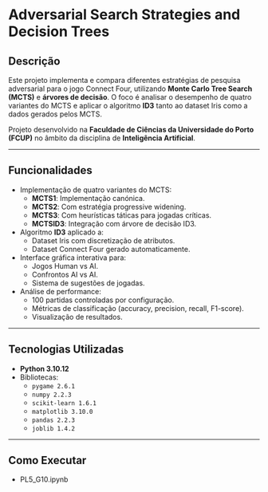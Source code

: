 # Adversarial Search Strategies and Decision Trees

## Descrição
Este projeto implementa e compara diferentes estratégias de pesquisa adversarial para o jogo Connect Four, utilizando **Monte Carlo Tree Search (MCTS)** e **árvores de decisão**. O foco é analisar o desempenho de quatro variantes do MCTS e aplicar o algoritmo **ID3** tanto ao dataset Iris como a dados gerados pelos MCTS.

Projeto desenvolvido na **Faculdade de Ciências da Universidade do Porto (FCUP)** no âmbito da disciplina de **Inteligência Artificial**.

---

## Funcionalidades

- Implementação de quatro variantes do MCTS:
  - **MCTS1**: Implementação canónica.
  - **MCTS2**: Com estratégia progressive widening.
  - **MCTS3**: Com heurísticas táticas para jogadas críticas.
  - **MCTSID3**: Integração com árvore de decisão ID3.
- Algoritmo **ID3** aplicado a:
  - Dataset Iris com discretização de atributos.
  - Dataset Connect Four gerado automaticamente.
- Interface gráfica interativa para:
  - Jogos Human vs AI.
  - Confrontos AI vs AI.
  - Sistema de sugestões de jogadas.
- Análise de performance:
  - 100 partidas controladas por configuração.
  - Métricas de classificação (accuracy, precision, recall, F1-score).
  - Visualização de resultados.

---

## Tecnologias Utilizadas

- **Python 3.10.12**
- Bibliotecas:
   - `pygame 2.6.1`
   - `numpy 2.2.3`
   - `scikit-learn 1.6.1`
   - `matplotlib 3.10.0`
   - `pandas 2.2.3`
   - `joblib 1.4.2`

---

## Como Executar
 - PL5_G10.ipynb
